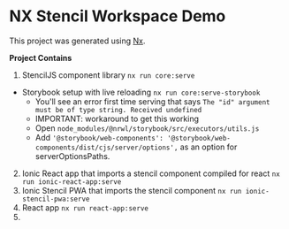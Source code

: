 

# NX Stencil Workspace Demo

This project was generated using [Nx](https://nx.dev).

**Project Contains**
1. StencilJS component library `nx run core:serve`
  * Storybook setup with live reloading `nx run core:serve-storybook`
    * You'll see an error first time serving that says `The "id" argument must be of type string. Received undefined`
    * IMPORTANT: workaround to get this working
    * Open `node_modules/@nrwl/storybook/src/executors/utils.js`
    * Add `'@storybook/web-components': '@storybook/web-components/dist/cjs/server/options',` as an option for serverOptionsPaths.
2. Ionic React app that imports a stencil component compiled for react `nx run ionic-react-app:serve`
3. Ionic Stencil PWA that imports the stencil component `nx run ionic-stencil-pwa:serve`
4. React app `nx run react-app:serve`
5. 
